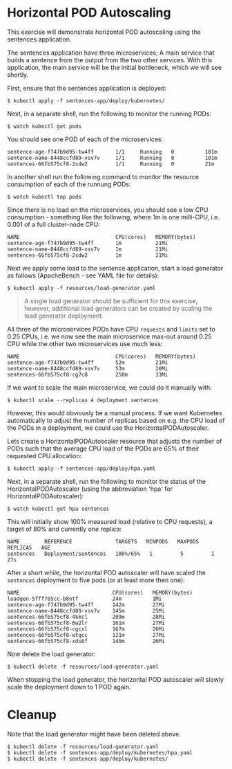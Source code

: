 # Horizontal POD Autoscaling

This exercise will demonstrate horizontal POD autoscaling using the sentences
application.

The sentences application have three microservices; A main service that builds a
sentence from the output from the two other services. With this application, the
main service will be the initial bottleneck, which we will see shortly.

First, ensure that the sentences application is deployed:

```shell
$ kubectl apply -f sentences-app/deploy/kubernetes/
```

Next, in a separate shell, run the following to monitor the running PODs:

```shell
$ watch kubectl get pods
```

You should see one POD of each of the microservices:

```
sentence-age-f747b9d95-tw4ff       1/1     Running   0          101m
sentence-name-8448ccfd89-vsv7v     1/1     Running   0          101m
sentences-66fb575cf8-2sdw2         1/1     Running   0          21m
```

In another shell run the following command to monitor the resource consumption
of each of the runnung PODs:

```shell
$ watch kubectl top pods
```

Since there is no load on the microservices, you should see a low CPU
consumption - something like the following, where 1m is one milli-CPU,
i.e. 0.001 of a full cluster-node CPU:

```
NAME                               CPU(cores)   MEMORY(bytes)
sentence-age-f747b9d95-tw4ff       1m           21Mi            
sentence-name-8448ccfd89-vsv7v     1m           21Mi            
sentences-66fb575cf8-2sdw2         1m           21Mi 
```

Next we apply some load to the sentence application, start a load generator as
follows (ApacheBench - see YAML file for details):

```shell
$ kubectl apply -f resources/load-generator.yaml
```

> A single load generator should be sufficient for this exercise, however,
> additional load generators can be created by scaling the load generator
> deployment.

All three of the microservices PODs have CPU `requests` and `limits` set to 0.25
CPUs, i.e. we now see the main microservice max-out around 0.25 CPU while the
other two microservices use much less:

```
NAME                               CPU(cores)   MEMORY(bytes)
sentence-age-f747b9d95-tw4ff       52m          21Mi
sentence-name-8448ccfd89-vsv7v     53m          20Mi
sentences-66fb575cf8-cg7c8         250m         33Mi
```

If we want to scale the main microservice, we could do it manually with:

```shell
$ kubectl scale --replicas 4 deployment sentences
```

However, this would obviously be a manual process. If we want Kubernetes
automatically to adjust the number of replicas based on e.g. the CPU load of the
PODs in a deployment, we could use the HorizontalPODAutoscaler.

Lets create a HorizontalPODAutoscaler resource that adjusts the number of PODs
such that the average CPU load of the PODs are 65% of their requested CPU
allocation:

```shell
$ kubectl apply -f sentences-app/deploy/hpa.yaml
```

Next, in a separate shell, run the following to monitor the status of the
HorizontalPODAutoscaler (using the abbreviation 'hpa' for
HorizontalPODAutoscaler):

```shell
$ watch kubectl get hpa sentences
```

This will initially show 100% measured load (relative to CPU requests), a target
of 80% and currently one replica:

```
NAME        REFERENCE              TARGETS   MINPODS   MAXPODS   REPLICAS   AGE
sentences   Deployment/sentences   100%/65%   1         5         1          27s
```

After a short while, the horizontal POD autoscaler will have scaled the
`sentences` deployment to five pods (or at least more then one):

```
NAME                              CPU(cores)   MEMORY(bytes)
loadgen-5fff765cc-b8ntf           24m          1Mi
sentence-age-f747b9d95-tw4ff      142m         27Mi
sentence-name-8448ccfd89-vsv7v    145m         25Mi
sentences-66fb575cf8-4kkcl        209m         28Mi
sentences-66fb575cf8-6w2lr        161m         27Mi
sentences-66fb575cf8-cgcxl        167m         26Mi
sentences-66fb575cf8-wtqcc        121m         27Mi
sentences-66fb575cf8-xds6f        140m         26Mi
```

Now delete the load generator:

```shell
$ kubectl delete -f resources/load-generator.yaml
```

When stopping the load generator, the horizontal POD autoscaler will slowly
scale the deployment down to 1 POD again.

# Cleanup

Note that the load generator might have been deleted above.

```shell
$ kubectl delete -f resources/load-generator.yaml
$ kubectl delete -f sentences-app/deploy/kubernetes/hpa.yaml
$ kubectl delete -f sentences-app/deploy/kubernetes/
```
